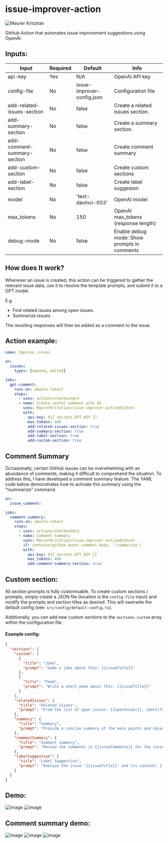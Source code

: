 # issue-improver-action

![Maurer Krisztian](https://user-images.githubusercontent.com/48491140/234571713-eb6a3708-40b5-4b81-903d-7c4d0b16ccea.png)



GitHub Action that automates issue improvement suggestions using OpenAI.

## Inputs:

| Input                      | Required | Default                    | Info                                           |
|----------------------------|----------|----------------------------|------------------------------------------------|
| api-key                    | Yes      | N/A                        | OpenAI API key                                 |
| config-file                | No       | issue-improver-config.json | Configuration file                             |
| add-related-issues-section | No       | false                      | Create a related issues section.               |
| add-summary-section        | No       | false                       | Create a summary section.                      |
| add-comment-summary-section        | No       |    false                        | Create comment summary                         |
| add-custom-section         | No       |   false                         | Create custom sections                         |
| add-label-section          | No       |  false                          | Create label suggesion                         |
| model                      | No       | 'text-davinci-003'         | OpenAI model                                   |
| max_tokens                 | No       | 150                        | OpenAI max_tokens (response length)            |
| debug-mode                | No       | false                      | Enable debug mode: Show prompts in comments |


## How does It work?

Whenever an issue is created, this action can be triggered to gather the relevant issue data, use it to resolve the template prompts, and submit it to a GPT model.

E.g
- Find related issues among open issues.
- Summarize issues.

The resulting responses will then be added as a comment to the issue.

## Action example:


```yml
name: Improve issues

on:
  issues:
    types: [opened, edited]

jobs:
  gpt-comment:
    runs-on: ubuntu-latest
    steps:
      - uses: actions/checkout@v3
      - name: Create useful comment with AI
        uses: MaurerKrisztian/issue-improver-action@latest
        with:
          api-key: ${{ secrets.GPT_KEY }}
          max_tokens: 400
          add-related-issues-section: true
          add-summary-section: true
          add-label-section: true
          add-custom-section: true
```

## Comment Summary
Occasionally, certain GitHub issues can be overwhelming with an abundance of comments, making it difficult to comprehend the situation. To address this, I have developed a comment summary feature. The YAML code below demonstrates how to activate this summary using the "!summarize" command.

```yml
on:
  issue_comment:

jobs:
  comment-summary:
    runs-on: ubuntu-latest
    steps:
      - uses: actions/checkout@v3
      - name: Comment summary
        uses: MaurerKrisztian/issue-improver-action@latest
        if: contains(github.event.comment.body, '!summarize')
        with:
          api-key: ${{ secrets.GPT_KEY }}
          max_tokens: 400
          add-comment-summary-section: true
```

## Custom section:
All section prompts is fully customisable.
To create custom sections / prompts, simply create a JSON file (location is the `config-file` input) and modify the prompts and section titles as desired. This will owerwite the default config (see: `src/config/default-config.ts`). 

Additionally, you can add new custom sections to the `sections.custom` array within the configuration file.

#### Example config:
```json
{
  "sections": {
    "custom": [
      {
        "title": "Joke",
        "prompt": "make a joke about this: {{issueTitle}}"
      },
      {
        "title": "Poem",
        "prompt": "Write a short poem about this: {{issueTitle}}"
      }
    ],
    "relatedIssues": {
      "title": "Related Issues",
      "prompt": "From the list of open issues: {{openIssues}}, identify the most relevant ones related to '{{issueTitle}}' and provide a brief description of their similarities. Just the very simmilar related issues to '{{issueTitle}}' shoud be included in the answer, if none is very similar, andwer with 'none',"
    },
    "summary": {
      "title": "Summary",
      "prompt": "Provide a concise summary of the main points and objectives presented in the issue '{{issueTitle}}' and its content: {{issueBody}}."
    },
    "commentSummary": {
      "title": "Comment summary",
      "prompt": "Review the comments in {{issueComments}} for the issue '{{issueTitle}}' and its content: {{issueBody}}. Extract the key takeaways, notable updates, and any consensus reached, and provide a concise summary of the discussion."
    },
    "labelSuggestion": {
      "title": "Label Suggestion",
      "prompt": "Analyze the issue '{{issueTitle}}' and its content: {{issueBody}}, and suggest appropriate labels from the available labels {{allLabels}} that accurately represent the topic, scope, and complexity of the issue. The response shoud only include a label and why its suitable."
    }
  }
}
```

## Demo:


![image](https://user-images.githubusercontent.com/48491140/235365172-05f4a8ec-04bc-4d77-96d6-cb71237e0fc6.png)
![image](https://user-images.githubusercontent.com/48491140/235365094-ac4dfa90-36fe-45b1-9ed9-a5d3daa7160a.png)


## Comment summary demo:

![image](https://user-images.githubusercontent.com/48491140/235367263-58f9fccb-8053-4a38-809d-d1b01e09b18f.png)
![image](https://user-images.githubusercontent.com/48491140/235367300-18042502-bfcc-4b74-8354-ad4c65278bdb.png)
![image](https://user-images.githubusercontent.com/48491140/235367317-13c759d5-a5c0-4b0e-bf63-78ef581e5ed3.png)


